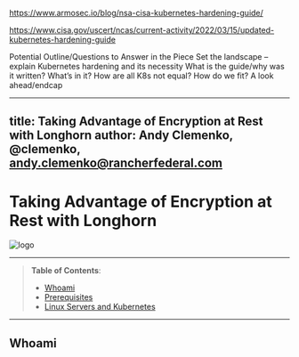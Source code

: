
https://www.armosec.io/blog/nsa-cisa-kubernetes-hardening-guide/


https://www.cisa.gov/uscert/ncas/current-activity/2022/03/15/updated-kubernetes-hardening-guide


Potential Outline/Questions to Answer in the Piece 
Set the landscape – explain Kubernetes hardening and its necessity
What is the guide/why was it written?
What’s in it?
How are all K8s not equal?
How do we fit?
A look ahead/endcap



---
title: Taking Advantage of Encryption at Rest with Longhorn
author: Andy Clemenko, @clemenko, andy.clemenko@rancherfederal.com
---

# Taking Advantage of Encryption at Rest with Longhorn

![logo](img/longhorn.jpg)

---

> **Table of Contents**:
>
> * [Whoami](#whoami)
> * [Prerequisites](#prerequisites)
> * [Linux Servers and Kubernetes](#linux-servers-and-kubernetes)


---

## Whoami
